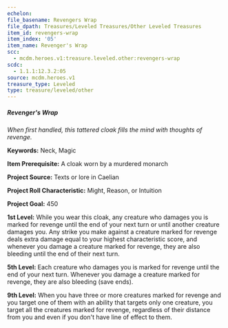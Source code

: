 ```yaml
---
echelon:
file_basename: Revengers Wrap
file_dpath: Treasures/Leveled Treasures/Other Leveled Treasures
item_id: revengers-wrap
item_index: '05'
item_name: Revenger's Wrap
scc:
  - mcdm.heroes.v1:treasure.leveled.other:revengers-wrap
scdc:
  - 1.1.1:12.3.2:05
source: mcdm.heroes.v1
treasure_type: Leveled
type: treasure/leveled/other
---
```


##### Revenger's Wrap

*When first handled, this tattered cloak fills the mind with thoughts of revenge.*

**Keywords:** Neck, Magic

**Item Prerequisite:** A cloak worn by a murdered monarch

**Project Source:** Texts or lore in Caelian

**Project Roll Characteristic:** Might, Reason, or Intuition

**Project Goal:** 450

**1st Level:** While you wear this cloak, any creature who damages you is marked for revenge until the end of your next turn or until another creature damages you. Any strike you make against a creature marked for revenge deals extra damage equal to your highest characteristic score, and whenever you damage a creature marked for revenge, they are also bleeding until the end of their next turn.

**5th Level:** Each creature who damages you is marked for revenge until the end of your next turn. Whenever you damage a creature marked for revenge, they are also bleeding (save ends).

**9th Level:** When you have three or more creatures marked for revenge and you target one of them with an ability that targets only one creature, you target all the creatures marked for revenge, regardless of their distance from you and even if you don't have line of effect to them.
